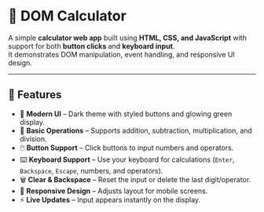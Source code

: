 # 🧮 DOM Calculator

A simple **calculator web app** built using **HTML, CSS, and JavaScript** with support for both **button clicks** and **keyboard input**.  
It demonstrates DOM manipulation, event handling, and responsive UI design.

---

## 🚀 Features

- 🎨 **Modern UI** – Dark theme with styled buttons and glowing green display.  
- 🔢 **Basic Operations** – Supports addition, subtraction, multiplication, and division.  
- 🖱️ **Button Support** – Click buttons to input numbers and operators.  
- ⌨️ **Keyboard Support** – Use your keyboard for calculations (`Enter`, `Backspace`, `Escape`, numbers, and operators).  
- 🗑️ **Clear & Backspace** – Reset the input or delete the last digit/operator.  
- 📱 **Responsive Design** – Adjusts layout for mobile screens.  
- ⚡ **Live Updates** – Input appears instantly on the display.  
